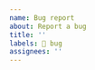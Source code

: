 ```yaml
---
name: Bug report
about: Report a bug
title: ''
labels: 🐞 bug
assignees: ''
---
```


<!--
Please provide a clear and concise description of the problem. Good information to include is:

- steps to reproduce the issue
- expected behavior
- actual behavior
- screenshots (if applicable)
- browser (e.g. Chrome, Edge, Safari, Firefox)
-->